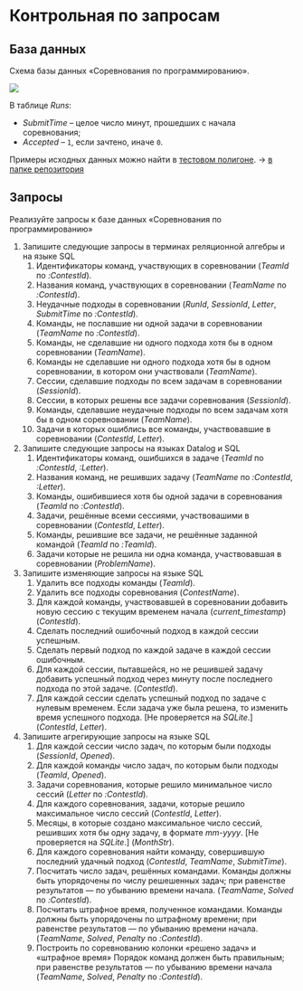 # Контрольная по запросам

## База данных

Схема базы данных «Соревнования по программированию».

![](https://imgur.com/a/xbGRGys)

В таблице _Runs_:

*   _SubmitTime_ – целое число минут, прошедших с начала соревнования;
*   _Accepted_ – `1`, если зачтено, иначе `0`.

Примеры исходных данных можно найти в [тестовом полигоне](https://www.kgeorgiy.info/courses/dbms/slides/misc/relations.html). -> [в папке репозитория](./data)

## Запросы

Реализуйте запросы к базе данных «Соревнования по программированию»

1.  Запишите следующие запросы в терминах реляционной алгебры и на языке SQL
    1.  Идентификаторы команд, участвующих в соревновании (_TeamId_ по _:ContestId_).
    2.  Названия команд, участвующих в соревновании (_TeamName_ по _:ContestId_).
    3.  Неудачные подходы в соревновании (_RunId_, _SessionId_, _Letter_, _SubmitTime_ по _:ContestId_).
    4.  Команды, не пославшие ни одной задачи в соревновании (_TeamName_ по _:ContestId_).
    5.  Команды, не сделавшие ни одного подхода хотя бы в одном соревновании (_TeamName_).
    6.  Команды не сделавшие ни одного подхода хотя бы в одном соревновании, в котором они участвовали (_TeamName_).
    7.  Сессии, сделавшие подходы по всем задачам в соревновании (_SessionId_).
    8.  Сессии, в которых решены все задачи соревнования (_SessionId_).
    9.  Команды, сделавшие неудачные подходы по всем задачам хотя бы в одном соревновании (_TeamName_).
    10.  Задачи в которых ошиблись все команды, участвовавшие в соревновании (_ContestId_, _Letter_).
2.  Запишите следующие запросы на языках Datalog и SQL
    1.  Идентификаторы команд, ошибшихся в задаче (_TeamId_ по _:ContestId_, _:Letter_).
    2.  Названия команд, не решивших задачу (_TeamName_ по _:ContestId_, _:Letter_).
    3.  Команды, ошибившиеся хотя бы одной задачи в соревнования (_TeamId_ по _:ContestId_).
    4.  Задачи, решённые всеми сессиями, участвовашими в соревновании (_ContestId_, _Letter_).
    5.  Команды, решившие все задачи, не решённые заданной командой (_TeamId_ по _:TeamId_).
    6.  Задачи которые не решила ни одна команда, участвовавшая в соревновании (_ProblemName_).
3.  Запишите изменяющие запросы на языке SQL
    1.  Удалить все подходы команды (_TeamId_).
    2.  Удалить все подходы соревнования (_ContestName_).
    3.  Для каждой команды, участвовавшей в соревновании добавить новую сессию с текущим временем начала (_current_timestamp_) (_ContestId_).
    4.  Сделать последний ошибочный подход в каждой сессии успешным.
    5.  Сделать первый подход по каждой задаче в каждой сессии ошибочным.
    6.  Для каждой сессии, пытавшейся, но не решившей задачу добавить успешный подход через минуту после последнего подхода по этой задаче. (_ContestId_).
    7.  Для каждой сессии сделать успешный подход по задаче с нулевым временем. Если задача уже была решена, то изменить время успешного подхода. [Не проверяется на _SQLite_.] (_ContestId_, _Letter_).
4.  Запишите агрегирующие запросы на языке SQL
    1.  Для каждой сессии число задач, по которым были подходы (_SessionId_, _Opened_).
    2.  Для каждой команды число задач, по которым были подходы (_TeamId_, _Opened_).
    3.  Задачи соревнования, которые решило минимальное число сессий (_Letter_ по _:ContestId_).
    4.  Для каждого соревнования, задачи, которые решило максимальное число сессий (_ContestId_, _Letter_).
    5.  Месяцы, в которые создано максимальное число сессий, решивших хотя бы одну задачу, в формате _mm-yyyy_. [Не проверяется на _SQLite_.] (_MonthStr_).
    6.  Для каждого соревнования найти команду, совершившую последний удачный подход (_ContestId_, _TeamName_, _SubmitTime_).
    7.  Посчитать число задач, решённых командами. Команды должны быть упорядочены по числу решешенных задач; при равенстве результатов — по убыванию времени начала. (_TeamName_, _Solved_ по _:ContestId_).
    8.  Посчитать штрафное время, полученное командами. Команды должны быть упорядочены по штрафному времени; при равенстве результатов — по убыванию времени начала. (_TeamName_, _Solved_, _Penalty_ по _:ContestId_).
    9.  Построить по соревнованию колонки «решено задач» и «штрафное время» Порядок команд должен быть правильным; при равенстве результатов — по убыванию времени начала (_TeamName_, _Solved_, _Penalty_ по _:ContestId_).
